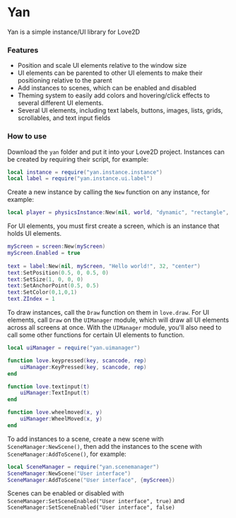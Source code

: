 # Yan
Yan is a simple instance/UI library for Love2D

### Features
- Position and scale UI elements relative to the window size
- UI elements can be parented to other UI elements to make their positioning relative to the parent
- Add instances to scenes, which can be enabled and disabled
- Theming system to easily add colors and hovering/click effects to several different UI elements.
- Several UI elements, including text labels, buttons, images, lists, grids, scrollables, and text input fields

### How to use
Download the `yan` folder and put it into your Love2D project. 
Instances can be created by requiring their script, for example:
```lua
local instance = require("yan.instance.instance")
local label = require("yan.instance.ui.label")
```
Create a new instance by calling the `New` function on any instance, for example:
```lua
local player = physicsInstance:New(nil, world, "dynamic", "rectangle", {X = 50, Y = 50}, 0, 1)
```

For UI elements, you must first create a screen, which is an instance that holds UI elements.

```lua
myScreen = screen:New(myScreen)
myScreen.Enabled = true
    
text = label:New(nil, myScreen, "Hello world!", 32, "center")
text:SetPosition(0.5, 0, 0.5, 0)
text:SetSize(1, 0, 0, 0)
text:SetAnchorPoint(0.5, 0.5)
text:SetColor(0,1,0,1)
text.ZIndex = 1
```

To draw instances, call the `Draw` function on them in `love.draw`. For UI elements, call `Draw` on the `UIManager` module, which will draw all UI elements across all screens at once.
With the `UIManager` module, you'll also need to call some other functions for certain UI elements to function. 

```lua
local uiManager = require("yan.uimanager")

function love.keypressed(key, scancode, rep)
    uiManager:KeyPressed(key, scancode, rep)
end

function love.textinput(t)
    uiManager:TextInput(t)
end

function love.wheelmoved(x, y)
    uiManager:WheelMoved(x, y)
end
```

To add instances to a scene, create a new scene with `SceneManager:NewScene()`, then add the instances to the scene with `SceneManager:AddToScene()`, for example:
```lua
local SceneManager = require("yan.scenemanager")
SceneManager:NewScene("User interface")
SceneManager:AddToScene("User interface", {myScreen})
```
Scenes can be enabled or disabled with ```SceneManager:SetSceneEnabled("User interface", true)``` and ```SceneManager:SetSceneEnabled("User interface", false)```
